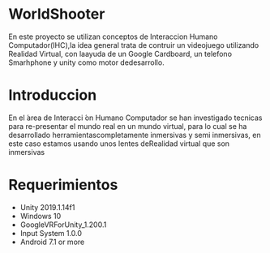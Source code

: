 # WorldShooter

En este proyecto se utilizan conceptos de Interaccion Humano Computador(IHC),la  idea  general  trata  de  contruir  un  videojuego  utilizando  Realidad  Virtual,  con  laayuda  de  un  Google  Cardboard,  un  telefono  Smarhphone  y  unity  como  motor  dedesarrollo.

# Introduccion
En el  ́area de Interacci ́on Humano Computador se han investigado tecnicas para re-presentar el mundo real en un mundo virtual, para lo cual se ha desarrollado herramientascompletamente inmersivas y semi inmersivas, en este caso estamos usando unos lentes deRealidad virtual que son inmersivas

# Requerimientos
- Unity 2019.1.14f1
- Windows 10
- GoogleVRForUnity_1.200.1
- Input System 1.0.0
- Android 7.1 or more
